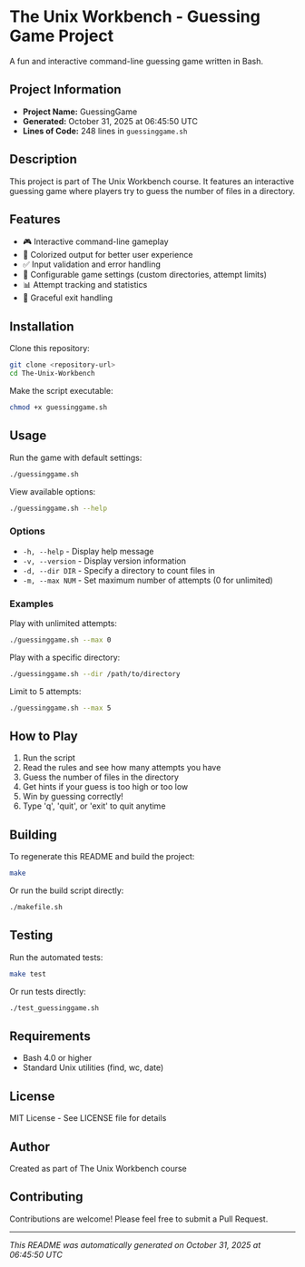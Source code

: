 # The Unix Workbench - Guessing Game Project

A fun and interactive command-line guessing game written in Bash.

## Project Information

- **Project Name:** GuessingGame
- **Generated:** October 31, 2025 at 06:45:50 UTC
- **Lines of Code:** 248 lines in `guessinggame.sh`

## Description

This project is part of The Unix Workbench course. It features an interactive guessing game where players try to guess the number of files in a directory.

## Features

- 🎮 Interactive command-line gameplay
- 🎨 Colorized output for better user experience
- ✅ Input validation and error handling
- 🔧 Configurable game settings (custom directories, attempt limits)
- 📊 Attempt tracking and statistics
- 🚪 Graceful exit handling

## Installation

Clone this repository:

```bash
git clone <repository-url>
cd The-Unix-Workbench
```

Make the script executable:

```bash
chmod +x guessinggame.sh
```

## Usage

Run the game with default settings:

```bash
./guessinggame.sh
```

View available options:

```bash
./guessinggame.sh --help
```

### Options

- `-h, --help` - Display help message
- `-v, --version` - Display version information
- `-d, --dir DIR` - Specify a directory to count files in
- `-m, --max NUM` - Set maximum number of attempts (0 for unlimited)

### Examples

Play with unlimited attempts:

```bash
./guessinggame.sh --max 0
```

Play with a specific directory:

```bash
./guessinggame.sh --dir /path/to/directory
```

Limit to 5 attempts:

```bash
./guessinggame.sh --max 5
```

## How to Play

1. Run the script
2. Read the rules and see how many attempts you have
3. Guess the number of files in the directory
4. Get hints if your guess is too high or too low
5. Win by guessing correctly!
6. Type 'q', 'quit', or 'exit' to quit anytime

## Building

To regenerate this README and build the project:

```bash
make
```

Or run the build script directly:

```bash
./makefile.sh
```

## Testing

Run the automated tests:

```bash
make test
```

Or run tests directly:

```bash
./test_guessinggame.sh
```

## Requirements

- Bash 4.0 or higher
- Standard Unix utilities (find, wc, date)

## License

MIT License - See LICENSE file for details

## Author

Created as part of The Unix Workbench course

## Contributing

Contributions are welcome! Please feel free to submit a Pull Request.

---

*This README was automatically generated on October 31, 2025 at 06:45:50 UTC*
